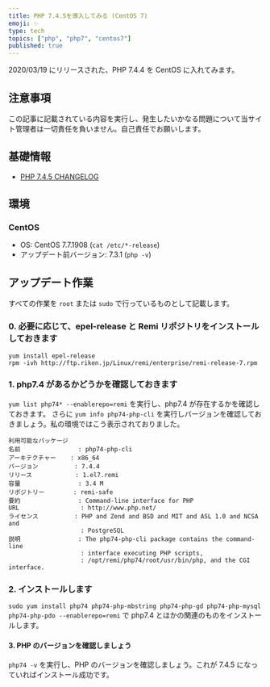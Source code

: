 ```yaml
---
title: PHP 7.4.5を導入してみる (CentOS 7)
emoji: ✨
type: tech
topics: ["php", "php7", "centos7"]
published: true
---
```


2020/03/19 にリリースされた、PHP 7.4.4 を CentOS に入れてみます。

## 注意事項

この記事に記載されている内容を実行し、発生したいかなる問題について当サイト管理者は一切責任を負いません。自己責任でお願いします。

## 基礎情報

- [PHP 7.4.5 CHANGELOG](https://www.php.net/ChangeLog-7.php#7.4.5)

## 環境

### CentOS

- OS: CentOS 7.7.1908 (`cat /etc/*-release`)
- アップデート前バージョン: 7.3.1 (`php -v`)

## アップデート作業

すべての作業を `root` または `sudo` で行っているものとして記載します。

### 0. 必要に応じて、epel-release と Remi リポジトリをインストールしておきます

```shell
yum install epel-release
rpm -ivh http://ftp.riken.jp/Linux/remi/enterprise/remi-release-7.rpm
```

### 1. php7.4 があるかどうかを確認しておきます

`yum list php74* --enablerepo=remi` を実行し、php7.4 が存在するかを確認しておきます。
さらに `yum info php74-php-cli` を実行しバージョンを確認しておきましょう。私の環境ではこう表示されておりました。

```text
利用可能なパッケージ
名前                : php74-php-cli
アーキテクチャー    : x86_64
バージョン          : 7.4.4
リリース            : 1.el7.remi
容量                : 3.4 M
リポジトリー        : remi-safe
要約                : Command-line interface for PHP
URL                 : http://www.php.net/
ライセンス          : PHP and Zend and BSD and MIT and ASL 1.0 and NCSA and
                    : PostgreSQL
説明                : The php74-php-cli package contains the command-line
                    : interface executing PHP scripts,
                    : /opt/remi/php74/root/usr/bin/php, and the CGI interface.
```

### 2. インストールします

`sudo yum install php74 php74-php-mbstring php74-php-gd php74-php-mysql php74-php-pdo --enablerepo=remi` で php7.4 とほかの関連のものをインストールします。

#### 3. PHP のバージョンを確認しましょう

`php74 -v` を実行し、PHP のバージョンを確認しましょう。これが 7.4.5 になっていればインストール成功です。
